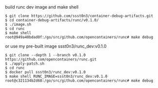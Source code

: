 build runc dev image and make shell

```
$ git clone https://github.com/ssst0n3/container-debug-artifacts.git
$ cd container-debug-artifacts/runc/v0.1.0/
$ ./image.sh
$ cd runc
$ make shell
root@949a40bdad0f:/go/src/github.com/opencontainers/runc# make debug
```

or use my pre-built image ssst0n3/runc_dev:v0.1.0

```
$ git clone --depth 1 --branch v0.1.0 https://github.com/opencontainers/runc.git
$ ./apply-patch.sh
$ cd runc
$ docker pull ssst0n3/runc_dev:v0.1.0
$ make shell RUNC_IMAGE=ssst0n3/runc_dev:v0.1.0
root@c321134b2d68:/go/src/github.com/opencontainers/runc# make debug
```
